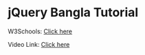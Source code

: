 # jQuery Bangla Tutorial

W3Schools: [Click here](https://www.w3schools.com/jquery/jquery_ref_overview.asp)

Video Link: [Click here](https://www.youtube.com/playlist?list=PLm64fbD5Onxtpvq--EAMfAHcn8h8_t3iw)
